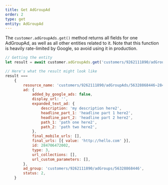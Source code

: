 ```yaml
---
title: Get AdGroupAd
order: 2
type: get
entity: AdGroupAd
---
```


The `customer.adGroupAds.get()` method returns all fields for one AdGroupAd, as well as all other entities related to it. Note that this function is heavily rate-limited by Google, so avoid using it in production.

```javascript
// Getting the entity
let result = await customer.adGroupAds.get('customers/9262111890/adGroupAds/56328868446~284706472002')

// Here's what the result might look like
result ===
    {
        resource_name: 'customers/9262111890/adGroupAds/56328868446~284706472002',
        ad: {
            added_by_google_ads: false,
            display_url: '',
            expanded_text_ad: {
                description: 'my description here2',
                headline_part_1: 'headline part 1 here2',
                headline_part_2: 'headline part 2 here2',
                path_1: 'path one here2',
                path_2: 'path two here2',
            },
            final_mobile_urls: [],
            final_urls: [{ value: 'http://hello.com' }],
            id: 284706472002,
            type: 3,
            url_collections: [],
            url_custom_parameters: [],
        },
        ad_group: 'customers/9262111890/adGroups/56328868446',
        status: 2,
    }
```
